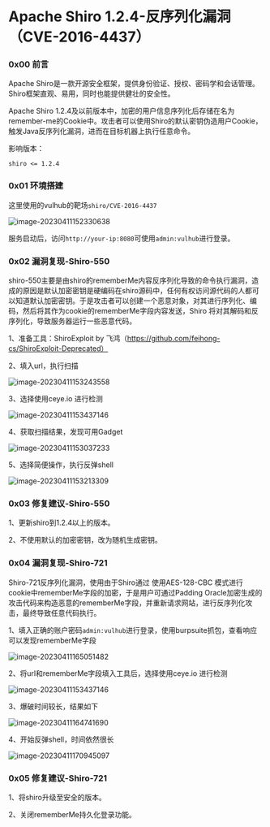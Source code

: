 # Apache Shiro 1.2.4-反序列化漏洞（CVE-2016-4437）

### 0x00 前言

Apache Shiro是一款开源安全框架，提供身份验证、授权、密码学和会话管理。Shiro框架直观、易用，同时也能提供健壮的安全性。

Apache Shiro 1.2.4及以前版本中，加密的用户信息序列化后存储在名为remember-me的Cookie中。攻击者可以使用Shiro的默认密钥伪造用户Cookie，触发Java反序列化漏洞，进而在目标机器上执行任意命令。

影响版本：

```
shiro <= 1.2.4
```



### 0x01 环境搭建

这里使用的vulhub的靶场`shiro/CVE-2016-4437`

![image-20230411152330638](https://cdn.jsdelivr.net/gh/lcyunkong/images_map@main/img/image-20230411152330638.png)

服务启动后，访问`http://your-ip:8080`可使用`admin:vulhub`进行登录。

### 0x02 漏洞复现-Shiro-550

shiro-550主要是由shiro的rememberMe内容反序列化导致的命令执行漏洞，造成的原因是默认加密密钥是硬编码在shiro源码中，任何有权访问源代码的人都可以知道默认加密密钥。于是攻击者可以创建一个恶意对象，对其进行序列化、编码，然后将其作为cookie的rememberMe字段内容发送，Shiro 将对其解码和反序列化，导致服务器运行一些恶意代码。

1、准备工具：ShiroExploit by 飞鸿（https://github.com/feihong-cs/ShiroExploit-Deprecated）

2、填入url，执行扫描

![image-20230411153243558](https://cdn.jsdelivr.net/gh/lcyunkong/images_map@main/img/image-20230411153243558.png)

3、选择使用ceye.io 进行检测

![image-20230411153437146](https://cdn.jsdelivr.net/gh/lcyunkong/images_map@main/img/image-20230411153437146.png)

4、获取扫描结果，发现可用Gadget

![image-20230411153037233](https://cdn.jsdelivr.net/gh/lcyunkong/images_map@main/img/image-20230411153037233.png)

5、选择简便操作，执行反弹shell

![image-20230411153213309](https://cdn.jsdelivr.net/gh/lcyunkong/images_map@main/img/image-20230411153213309.png)

### 0x03 修复建议-Shiro-550

1、更新shiro到1.2.4以上的版本。

2、不使用默认的加密密钥，改为随机生成密钥。

### 0x04 漏洞复现-Shiro-721

Shiro-721反序列化漏洞，使用由于Shiro通过 使用AES-128-CBC 模式进行cookie中rememberMe字段的加密，于是用户可通过Padding Oracle加密生成的攻击代码来构造恶意的rememberMe字段，并重新请求网站，进行反序列化攻击，最终导致任意代码执行。

1、填入正确的账户密码`admin:vulhub`进行登录，使用burpsuite抓包，查看响应可以发现rememberMe字段

![image-20230411165051482](https://cdn.jsdelivr.net/gh/lcyunkong/images_map@main/img/image-20230411165051482.png)

2、将url和rememberMe字段填入工具后，选择使用ceye.io 进行检测

![image-20230411153437146](https://cdn.jsdelivr.net/gh/lcyunkong/images_map@main/img/image-20230411153437146.png)

3、爆破时间较长，结果如下

![image-20230411164741690](https://cdn.jsdelivr.net/gh/lcyunkong/images_map@main/img/image-20230411164741690.png)

4、开始反弹shell，时间依然很长

![image-20230411170945097](https://cdn.jsdelivr.net/gh/lcyunkong/images_map@main/img/image-20230411170945097.png)

### 0x05 修复建议-Shiro-721

1、将shiro升级至安全的版本。

2、关闭rememberMe持久化登录功能。

